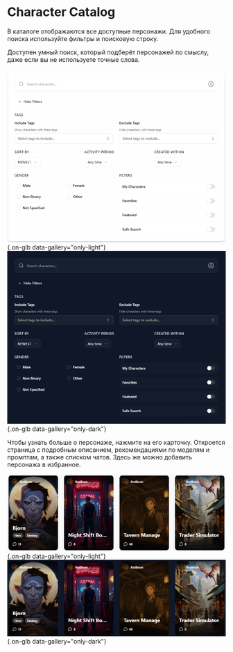 # Character Catalog

В каталоге отображаются все доступные персонажи. Для удобного поиска используйте фильтры и поисковую строку.

Доступен умный поиск, который подберёт персонажей по смыслу, даже если вы не используете точные слова.

![](../assets/image/character/1.png#only-light){.on-glb data-gallery="only-light"}
![](../assets/image/character/1_dark.png#only-dark){.on-glb data-gallery="only-dark"}

Чтобы узнать больше о персонаже, нажмите на его карточку. Откроется страница с подробным описанием, рекомендациями по моделям и промптам, а также списком чатов. Здесь же можно добавить персонажа в избранное.

![](../assets/image/character/2.png#only-light){.on-glb data-gallery="only-light"}
![](../assets/image/character/2_dark.png#only-dark){.on-glb data-gallery="only-dark"}